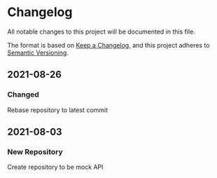 # Changelog

All notable changes to this project will be documented in this file.

The format is based on [Keep a Changelog](https://keepachangelog.com/en/1.0.0/),
and this project adheres to
[Semantic Versioning](https://semver.org/spec/v2.0.0.html).

## 2021-08-26

### Changed

Rebase repository to latest commit

## 2021-08-03

### New Repository

 Create repository to be mock API
